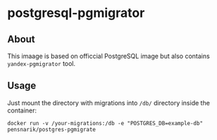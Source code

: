 # postgresql-pgmigrator

## About

This imaage is based on officcial PostgreSQL image but also contains `yandex-pgmigrator` tool.

## Usage

Just mount the directory with migrations into `/db/` directory inside the container:

```
docker run -v /your-migrations:/db -e "POSTGRES_DB=example-db" pensnarik/postgres-pgmigrate
```